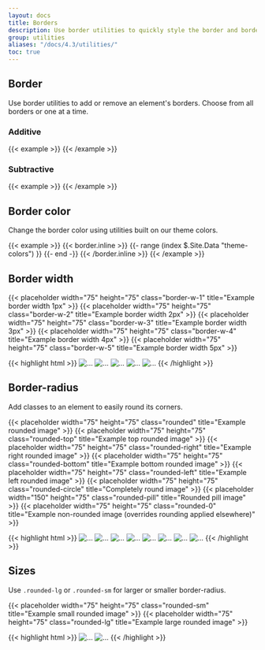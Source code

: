 ```yaml
---
layout: docs
title: Borders
description: Use border utilities to quickly style the border and border-radius of an element. Great for images, buttons, or any other element.
group: utilities
aliases: "/docs/4.3/utilities/"
toc: true
---
```


## Border

Use border utilities to add or remove an element's borders. Choose from all borders or one at a time.

### Additive

<div class="bd-example-border-utils">
{{< example >}}
<span class="border"></span>
<span class="border-top"></span>
<span class="border-right"></span>
<span class="border-bottom"></span>
<span class="border-left"></span>
{{< /example >}}
</div>

### Subtractive

<div class="bd-example-border-utils bd-example-border-utils-0">
{{< example >}}
<span class="border-0"></span>
<span class="border-top-0"></span>
<span class="border-right-0"></span>
<span class="border-bottom-0"></span>
<span class="border-left-0"></span>
{{< /example >}}
</div>

## Border color

Change the border color using utilities built on our theme colors.

<div class="bd-example-border-utils">
{{< example >}}
{{< border.inline >}}
{{- range (index $.Site.Data "theme-colors") }}
<span class="border border-{{ .name }}"></span>
{{- end -}}
{{< /border.inline >}}
<span class="border border-white"></span>
{{< /example >}}
</div>

## Border width

<div class="bd-example-border-utils bd-example-border-width">
  {{< placeholder width="75" height="75" class="border-w-1" title="Example border width 1px" >}}
  {{< placeholder width="75" height="75" class="border-w-2" title="Example border width 2px" >}}
  {{< placeholder width="75" height="75" class="border-w-3" title="Example border width 3px" >}}
  {{< placeholder width="75" height="75" class="border-w-4" title="Example border width 4px" >}}
  {{< placeholder width="75" height="75" class="border-w-5" title="Example border width 5px" >}}
 </div>

{{< highlight html >}}
<img src="..." alt="..." class="border-w-1">
<img src="..." alt="..." class="border-w-2">
<img src="..." alt="..." class="border-w-3">
<img src="..." alt="..." class="border-w-4">
<img src="..." alt="..." class="border-w-5">
{{< /highlight >}}

## Border-radius

Add classes to an element to easily round its corners.

<div class="bd-example bd-example-images">
  {{< placeholder width="75" height="75" class="rounded" title="Example rounded image" >}}
  {{< placeholder width="75" height="75" class="rounded-top" title="Example top rounded image" >}}
  {{< placeholder width="75" height="75" class="rounded-right" title="Example right rounded image" >}}
  {{< placeholder width="75" height="75" class="rounded-bottom" title="Example bottom rounded image" >}}
  {{< placeholder width="75" height="75" class="rounded-left" title="Example left rounded image" >}}
  {{< placeholder width="75" height="75" class="rounded-circle" title="Completely round image" >}}
  {{< placeholder width="150" height="75" class="rounded-pill" title="Rounded pill image" >}}
  {{< placeholder width="75" height="75" class="rounded-0" title="Example non-rounded image (overrides rounding applied elsewhere)" >}}
</div>

{{< highlight html >}}
<img src="..." alt="..." class="rounded">
<img src="..." alt="..." class="rounded-top">
<img src="..." alt="..." class="rounded-right">
<img src="..." alt="..." class="rounded-bottom">
<img src="..." alt="..." class="rounded-left">
<img src="..." alt="..." class="rounded-circle">
<img src="..." alt="..." class="rounded-pill">
<img src="..." alt="..." class="rounded-0">
{{< /highlight >}}

## Sizes

Use `.rounded-lg` or `.rounded-sm` for larger or smaller border-radius.

<div class="bd-example bd-example-images">
  {{< placeholder width="75" height="75" class="rounded-sm" title="Example small rounded image" >}}
  {{< placeholder width="75" height="75" class="rounded-lg" title="Example large rounded image" >}}
</div>

{{< highlight html >}}
<img src="..." alt="..." class="rounded-sm">
<img src="..." alt="..." class="rounded-lg">
{{< /highlight >}}
